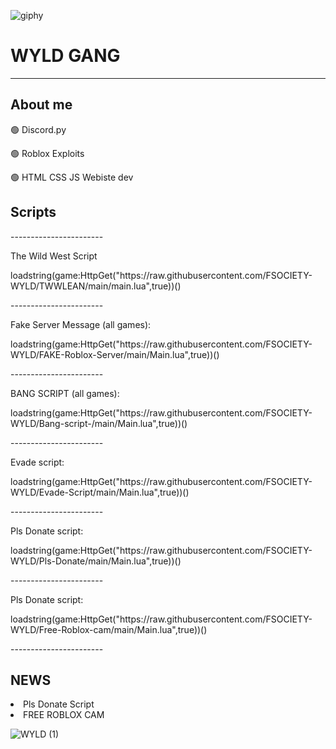 

![giphy](https://user-images.githubusercontent.com/121406222/209567419-3471bcfb-7eb7-4f49-8108-30f269af8ed4.gif)

<h1>WYLD GANG </h1>

<hr>

<h2> About me</h2>

<p>🟢 Discord.py </p>
<p>🟢 Roblox Exploits </p>
<p>🟢 HTML CSS JS Webiste dev </p>



<h2> Scripts </h2>
-----------------------
<p>The Wild West Script</p>
    <p>loadstring(game:HttpGet("https://raw.githubusercontent.com/FSOCIETY-WYLD/TWWLEAN/main/main.lua",true))()</p>  
-----------------------
<p>Fake Server Message (all games):</p>
    <p>loadstring(game:HttpGet("https://raw.githubusercontent.com/FSOCIETY-WYLD/FAKE-Roblox-Server/main/Main.lua",true))()</p>
-----------------------
<p>BANG SCRIPT (all games):</p>
    <p>loadstring(game:HttpGet("https://raw.githubusercontent.com/FSOCIETY-WYLD/Bang-script-/main/Main.lua",true))()</p>
-----------------------
<p>Evade script:</p>
    <p>loadstring(game:HttpGet("https://raw.githubusercontent.com/FSOCIETY-WYLD/Evade-Script/main/Main.lua",true))()</p>
-----------------------
<p>Pls Donate script:</p>
    <p>loadstring(game:HttpGet("https://raw.githubusercontent.com/FSOCIETY-WYLD/Pls-Donate/main/Main.lua",true))()</p>
-----------------------
<p>Pls Donate script:</p>
    <p>loadstring(game:HttpGet("https://raw.githubusercontent.com/FSOCIETY-WYLD/Free-Roblox-cam/main/Main.lua",true))()</p>
-----------------------

<h2> NEWS </h2>

<li>Pls Donate Script</li>
<li>FREE ROBLOX CAM </li>

![WYLD (1)](https://user-images.githubusercontent.com/121406222/209567557-251db547-bda0-4868-a2dc-4d697fc0758e.png)

